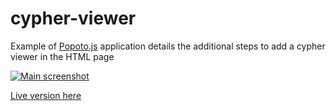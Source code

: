 # cypher-viewer

Example of [Popoto.js](http://popotojs.com/) application details the additional steps to add a cypher viewer in the HTML page

[![Main screenshot](https://nhogs.github.io/popoto-examples/cypher-viewer/screen/main.png "Main screenshot")](https://nhogs.github.io/popoto-examples/cypher-viewer/index.html)

[Live version here](https://nhogs.github.io/popoto-examples/cypher-viewer/index.html)
